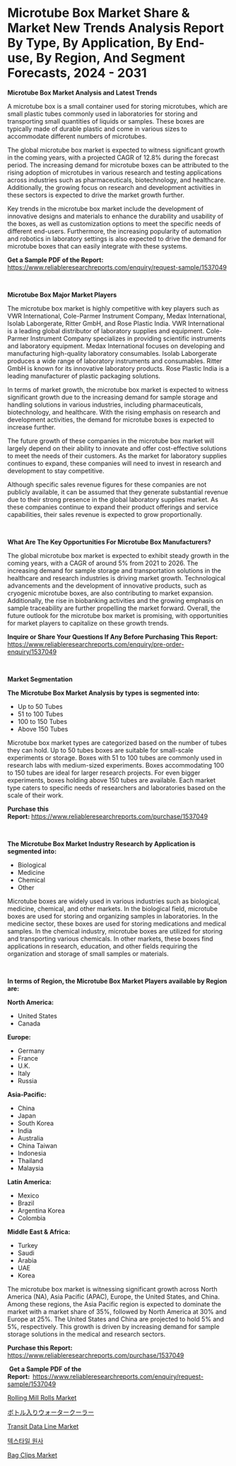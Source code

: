 <p><h1>Microtube Box Market Share & Market New Trends Analysis Report By Type, By Application, By End-use, By Region, And Segment Forecasts, 2024 - 2031</h1></p><p><strong>Microtube Box Market Analysis and Latest Trends</strong></p>
<p><p>A microtube box is a small container used for storing microtubes, which are small plastic tubes commonly used in laboratories for storing and transporting small quantities of liquids or samples. These boxes are typically made of durable plastic and come in various sizes to accommodate different numbers of microtubes.</p><p>The global microtube box market is expected to witness significant growth in the coming years, with a projected CAGR of 12.8% during the forecast period. The increasing demand for microtube boxes can be attributed to the rising adoption of microtubes in various research and testing applications across industries such as pharmaceuticals, biotechnology, and healthcare. Additionally, the growing focus on research and development activities in these sectors is expected to drive the market growth further.</p><p>Key trends in the microtube box market include the development of innovative designs and materials to enhance the durability and usability of the boxes, as well as customization options to meet the specific needs of different end-users. Furthermore, the increasing popularity of automation and robotics in laboratory settings is also expected to drive the demand for microtube boxes that can easily integrate with these systems.</p></p>
<p><strong>Get a Sample PDF of the Report:&nbsp;</strong> <a href="https://www.reliableresearchreports.com/enquiry/request-sample/1537049">https://www.reliableresearchreports.com/enquiry/request-sample/1537049</a></p>
<p>&nbsp;</p>
<p><strong>Microtube Box Major Market Players</strong></p>
<p><p>The microtube box market is highly competitive with key players such as VWR International, Cole-Parmer Instrument Company, Medax International, Isolab Laborgerate, Ritter GmbH, and Rose Plastic India. VWR International is a leading global distributor of laboratory supplies and equipment. Cole-Parmer Instrument Company specializes in providing scientific instruments and laboratory equipment. Medax International focuses on developing and manufacturing high-quality laboratory consumables. Isolab Laborgerate produces a wide range of laboratory instruments and consumables. Ritter GmbH is known for its innovative laboratory products. Rose Plastic India is a leading manufacturer of plastic packaging solutions.</p><p>In terms of market growth, the microtube box market is expected to witness significant growth due to the increasing demand for sample storage and handling solutions in various industries, including pharmaceuticals, biotechnology, and healthcare. With the rising emphasis on research and development activities, the demand for microtube boxes is expected to increase further.</p><p>The future growth of these companies in the microtube box market will largely depend on their ability to innovate and offer cost-effective solutions to meet the needs of their customers. As the market for laboratory supplies continues to expand, these companies will need to invest in research and development to stay competitive.</p><p>Although specific sales revenue figures for these companies are not publicly available, it can be assumed that they generate substantial revenue due to their strong presence in the global laboratory supplies market. As these companies continue to expand their product offerings and service capabilities, their sales revenue is expected to grow proportionally.</p></p>
<p>&nbsp;</p>
<p><strong>What Are The Key Opportunities For Microtube Box Manufacturers?</strong></p>
<p><p>The global microtube box market is expected to exhibit steady growth in the coming years, with a CAGR of around 5% from 2021 to 2026. The increasing demand for sample storage and transportation solutions in the healthcare and research industries is driving market growth. Technological advancements and the development of innovative products, such as cryogenic microtube boxes, are also contributing to market expansion. Additionally, the rise in biobanking activities and the growing emphasis on sample traceability are further propelling the market forward. Overall, the future outlook for the microtube box market is promising, with opportunities for market players to capitalize on these growth trends.</p></p>
<p><strong>Inquire or Share Your Questions If Any Before Purchasing This Report:</strong> <a href="https://www.reliableresearchreports.com/enquiry/pre-order-enquiry/1537049">https://www.reliableresearchreports.com/enquiry/pre-order-enquiry/1537049</a></p>
<p>&nbsp;</p>
<p><strong>Market Segmentation</strong></p>
<p><strong>The Microtube Box Market Analysis by types is segmented into:</strong></p>
<p><ul><li>Up to 50 Tubes</li><li>51 to 100 Tubes</li><li>100 to 150 Tubes</li><li>Above 150 Tubes</li></ul></p>
<p><p>Microtube box market types are categorized based on the number of tubes they can hold. Up to 50 tubes boxes are suitable for small-scale experiments or storage. Boxes with 51 to 100 tubes are commonly used in research labs with medium-sized experiments. Boxes accommodating 100 to 150 tubes are ideal for larger research projects. For even bigger experiments, boxes holding above 150 tubes are available. Each market type caters to specific needs of researchers and laboratories based on the scale of their work.</p></p>
<p><strong>Purchase this Report:&nbsp;</strong><a href="https://www.reliableresearchreports.com/purchase/1537049">https://www.reliableresearchreports.com/purchase/1537049</a></p>
<p>&nbsp;</p>
<p><strong>The Microtube Box Market Industry Research by Application is segmented into:</strong></p>
<p><ul><li>Biological</li><li>Medicine</li><li>Chemical</li><li>Other</li></ul></p>
<p><p>Microtube boxes are widely used in various industries such as biological, medicine, chemical, and other markets. In the biological field, microtube boxes are used for storing and organizing samples in laboratories. In the medicine sector, these boxes are used for storing medications and medical samples. In the chemical industry, microtube boxes are utilized for storing and transporting various chemicals. In other markets, these boxes find applications in research, education, and other fields requiring the organization and storage of small samples or materials.</p></p>
<p>&nbsp;</p>
<p><strong>In terms of Region, the Microtube Box Market Players available by Region are:</strong></p>
<p>
    <p> <strong> North America: </strong>
        <ul>
            <li>United States</li>
            <li>Canada</li>
        </ul>
        </p> 
    <p> <strong> Europe: </strong>
        <ul>
            <li>Germany</li>
            <li>France</li>
            <li>U.K.</li>
            <li>Italy</li>
            <li>Russia</li>
        </ul>
        </p> 
    <p> <strong> Asia-Pacific: </strong>
        <ul>
            <li>China</li>
            <li>Japan</li>
            <li>South Korea</li>
            <li>India</li>
            <li>Australia</li>
            <li>China Taiwan</li>
            <li>Indonesia</li>
            <li>Thailand</li>
            <li>Malaysia</li>
        </ul>
        </p> 
    <p> <strong> Latin America: </strong>
        <ul>
            <li>Mexico</li>
            <li>Brazil</li>
            <li>Argentina Korea</li>
            <li>Colombia</li>
        </ul>
        </p> 
    <p> <strong> Middle East & Africa: </strong>
        <ul>
            <li>Turkey</li>
            <li>Saudi</li>
            <li>Arabia</li>
            <li>UAE</li>
            <li>Korea</li>
        </ul>
    </p>
    </p>
<p><p>The microtube box market is witnessing significant growth across North America (NA), Asia Pacific (APAC), Europe, the United States, and China. Among these regions, the Asia Pacific region is expected to dominate the market with a market share of 35%, followed by North America at 30% and Europe at 25%. The United States and China are projected to hold 5% and 5%, respectively. This growth is driven by increasing demand for sample storage solutions in the medical and research sectors.</p></p>
<p><strong>Purchase this Report: </strong><a href="https://www.reliableresearchreports.com/purchase/1537049">https://www.reliableresearchreports.com/purchase/1537049</a></p>
<p>&nbsp;<strong>Get a Sample PDF of the Report:&nbsp;&nbsp;</strong><a href="https://www.reliableresearchreports.com/enquiry/request-sample/1537049">https://www.reliableresearchreports.com/enquiry/request-sample/1537049</a></p>
<p><strong></strong></p>
<p><p><a href="https://issuu.com/reportprime-2/docs/rolling-mill-rolls-market-size-2030.pptx">Rolling Mill Rolls Market</a></p><p><a href="https://github.com/ddwcuskozol07187/Market-Research-Report-List-1/blob/main/2133355193823.md">ボトル入りウォータークーラー</a></p><p><a href="https://issuu.com/reportprime-2/docs/transit-data-line-market-size-2030.pptx">Transit Data Line Market</a></p><p><a href="https://medium.com/@witoldadamczyk1904/%EC%A7%81%EB%AC%BC-%EC%8B%A4-%EC%8B%9C%EC%9E%A5-%EC%8B%9C%EC%9E%A5-%EC%A0%90%EC%9C%A0%EC%9C%A8-%EC%8B%9C%EC%9E%A5-%EB%8F%99%ED%96%A5-%EB%B0%8F-%EB%AF%B8%EB%9E%98-%EC%84%B1%EC%9E%A5-%ED%83%90%EC%83%89-ff6218986de2">텍스타일 원사</a></p><p><a href="https://github.com/mancsybtousav/Market-Research-Report-List-1/blob/main/bag-clips-market.md">Bag Clips Market</a></p></p>